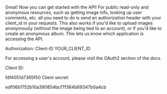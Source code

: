 Great! Now you can get started with the API!
For public read-only and anonymous resources, such as getting image info, looking up user comments, etc. all you need to do is send an authorization header with your client_id in your requests. This also works if you'd like to upload images anonymously (without the image being tied to an account), or if you'd like to create an anonymous album. This lets us know which application is accessing the API.

Authorization: Client-ID YOUR_CLIENT_ID

For accessing a user's account, please visit the OAuth2 section of the docs.

Client ID:

fdf4051d7365f50
Client secret:

edf06b1752b10a390854bcf7f364b69347b0a4cb
